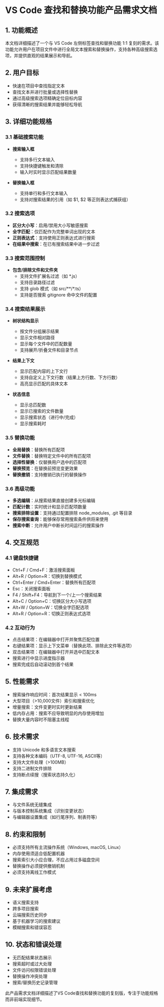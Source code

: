 # VS Code 查找和替换功能产品需求文档

## 1. 功能概述

本文档详细描述了一个与 VS Code 左侧标签查找和替换功能 1:1 复刻的需求。该功能允许用户在项目文件中进行全局文本搜索和替换操作，支持各种高级搜索选项，并提供直观的结果展示和导航。

## 2. 用户目标

- 快速在项目中查找指定文本
- 查找文本并进行批量或选择性替换
- 通过高级搜索选项精确定位目标内容
- 获得清晰的搜索结果并能够轻松导航

## 3. 详细功能规格

### 3.1 基础搜索功能

- **搜索输入框**
  - 支持多行文本输入
  - 支持快捷键触发和清除
  - 输入时实时显示匹配结果数量

- **替换输入框**
  - 支持单行和多行文本输入
  - 支持对搜索结果的引用（如 $1, $2 等正则表达式捕获组）

### 3.2 搜索选项

- **区分大小写**：启用/禁用大小写敏感搜索
- **全字匹配**：仅匹配作为完整单词出现的文本
- **正则表达式**：支持使用正则表达式进行搜索
- **在结果中搜索**：在已有搜索结果中进一步过滤

### 3.3 搜索范围控制

- **包含/排除文件和文件夹**
  - 支持文件扩展名过滤（如 *.js）
  - 支持目录路径过滤
  - 支持 glob 模式（如 src/**/*.ts）
  - 支持是否搜索 gitignore 命中文件的配置

### 3.4 搜索结果展示

- **树状结构显示**
  - 按文件分组展示结果
  - 显示文件相对路径
  - 显示每个文件中的匹配数量
  - 支持展开/折叠文件和目录节点

- **结果上下文**
  - 显示匹配内容的上下文行
  - 支持自定义上下文行数（结果上方行数、下方行数）
  - 高亮显示匹配的具体文本

- **状态信息**
  - 显示总匹配数
  - 显示已搜索的文件数量
  - 显示搜索状态（进行中/完成）
  - 显示搜索耗时

### 3.5 替换功能

- **全局替换**：替换所有匹配项
- **文件替换**：替换特定文件中的所有匹配项
- **选择性替换**：仅替换用户选中的匹配项
- **替换预览**：在替换前预览变更效果
- **替换撤销**：支持撤销已执行的替换操作

### 3.6 高级功能

- **多选编辑**：从搜索结果直接创建多光标编辑
- **匹配计数**：实时统计和显示匹配项数量
- **搜索排除设置**：支持通过配置排除 node_modules, .git 等目录
- **保存搜索查询**：能够保存常用搜索条件供将来使用
- **搜索中断**：允许用户中断长时间运行的搜索操作

## 4. 交互规范

### 4.1 键盘快捷键

- Ctrl+F / Cmd+F：激活搜索面板
- Alt+R / Option+R：切换到替换模式
- Ctrl+Enter / Cmd+Enter：替换所有匹配项
- Esc：关闭搜索面板
- F4 / Shift+F4：导航到下一个/上一个搜索结果
- Alt+C / Option+C：切换区分大小写选项
- Alt+W / Option+W：切换全字匹配选项
- Alt+R / Option+R：切换正则表达式选项

### 4.2 互动行为

- 点击结果项：在编辑器中打开并聚焦匹配位置
- 右键结果项：显示上下文菜单（替换此项、排除此文件等选项）
- 双击结果项：在编辑器中打开并选中匹配文本
- 搜索进行中显示进度指示器
- 搜索完成后自动滚动到首个结果

## 5. 性能需求

- 搜索操作响应时间：首次结果显示 < 100ms
- 大型项目（>10,000文件）索引和搜索优化
- 增量搜索：文件变更时实时更新结果
- 低内存占用：搜索不应导致明显的内存使用增加
- 替换大量内容时不阻塞主线程

## 6. 技术需求

- 支持 Unicode 和多语言文本搜索
- 支持各种文本编码（UTF-8, UTF-16, ASCII等）
- 支持大文件处理（>100MB）
- 支持二进制文件排除
- 支持断点续搜（搜索状态持久化）

## 7. 集成需求

- 与文件系统无缝集成
- 与版本控制系统集成（识别变更状态）
- 与编辑器设置集成（如行尾序列、制表符等）

## 8. 约束和限制

- 必须支持所有主流操作系统（Windows, macOS, Linux）
- 内存使用须适合低配置机器
- 搜索索引大小应合理，不应占用过多磁盘空间
- 替换操作必须提供撤销机制
- 必须支持离线工作模式

## 9. 未来扩展考虑

- 语义搜索支持
- 跨多项目搜索
- 云端搜索历史同步
- 基于机器学习的搜索建议
- 模糊搜索和错误容忍

## 10. 状态和错误处理

- 无匹配结果状态展示
- 搜索超时或过大处理
- 文件访问权限错误处理
- 替换操作冲突处理
- 搜索/替换历史记录管理

此产品需求文档详细描述了VS Code查找和替换功能的复刻版，专注于功能规格而非前端实现细节。